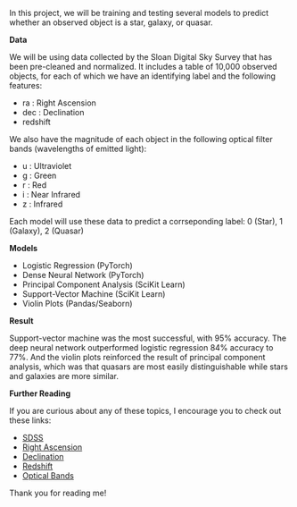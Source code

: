 In this project, we will be training and testing several models to predict whether an observed object is a star, galaxy, or quasar.

**Data**

We will be using data collected by the Sloan Digital Sky Survey that has been pre-cleaned and normalized. It includes a table of 10,000 observed objects, for each of which we have an identifying label and the following features:
- ra : Right Ascension
- dec : Declination
- redshift

We also have the magnitude of each object in the following optical filter bands (wavelengths of emitted light):
- u : Ultraviolet
- g : Green
- r : Red
- i : Near Infrared
- z : Infrared

Each model will use these data to predict a corrseponding label: 0 (Star), 1 (Galaxy), 2 (Quasar)

**Models**

- Logistic Regression (PyTorch)
- Dense Neural Network (PyTorch)
- Principal Component Analysis (SciKit Learn)
- Support-Vector Machine (SciKit Learn)
- Violin Plots (Pandas/Seaborn)

**Result**

Support-vector machine was the most successful, with 95% accuracy. The deep neural network outperformed logistic regression 84% accuracy to 77%. And the violin plots reinforced the result of principal component analysis, which was that quasars are most easily distinguishable while stars and galaxies are more similar.

**Further Reading**

If you are curious about any of these topics, I encourage you to check out these links:

- [SDSS](http://www.sdss3.org/dr9/imaging/imaging_basics.php)
- [Right Ascension](https://en.wikipedia.org/wiki/Right_ascension)
- [Declination](https://en.wikipedia.org/wiki/Declination)
- [Redshift](https://en.wikipedia.org/wiki/Redshift)
- [Optical Bands](http://skyserver.sdss.org/dr1/en/proj/advanced/color/sdssfilters.asp)

Thank you for reading me!
